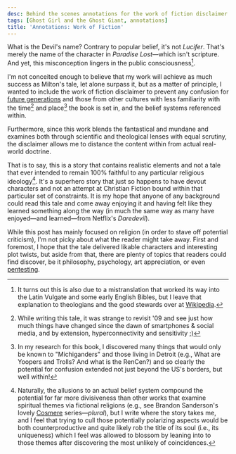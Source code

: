 ```yaml
---
desc: Behind the scenes annotations for the work of fiction disclaimer in Ghost Girl and the Ghost Giant.
tags: [Ghost Girl and the Ghost Giant, annotations]
title: 'Annotations: Work of Fiction'
---
```


What is the Devil's name? Contrary to popular belief, it's not _Lucifer_. That's merely the name of the character in _Paradise Lost_—which isn't scripture. And yet, this misconception lingers in the public consciousness[^1].

I'm not conceited enough to believe that my work will achieve as much success as Milton's tale, let alone surpass it, but as a matter of principle, I wanted to include the work of fiction disclaimer to prevent any confusion for [future generations](https://story.fund/post/642764951412523008/non-fiction-legends-from-the-atomic-priesthood) and those from other cultures with less familiarity with the time[^2] and place[^3] the book is set in, and the belief systems referenced within.

Furthermore, since this work blends the fantastical and mundane and examines both through scientific and theological lenses with equal scrutiny, the disclaimer allows me to distance the content within from actual real-world doctrine.

That is to say, this is a story that contains realistic elements and not a tale that ever intended to remain 100% faithful to any particular religious ideology[^4]. It's a superhero story that just so happens to have devout characters and not an attempt at Christian Fiction bound within that particular set of constraints. It is my hope that anyone of any background could read this tale and come away enjoying it and having felt like they learned something along the way (in much the same way as many have enjoyed—and learned—from Netflix's _Daredevil_).

While this post has mainly focused on religion (in order to stave off potential criticism), I'm not picky about what the reader might take away. First and foremost, I hope that the tale delivered likable characters and interesting plot twists, but aside from that, there are plenty of topics that readers could find discover, be it philosophy, psychology, art appreciation, or even [pentesting](https://en.wikipedia.org/wiki/Penetration_test).

[^1]: It turns out this is also due to a mistranslation that worked its way into the Latin Vulgate and some early English Bibles, but I leave that explanation to theologians and the good stewards over at [Wikipedia](https://en.wikipedia.org/wiki/Lucifer#In_the_Bible).

[^2]: While writing this tale, it was strange to revisit '09 and see just how much things have changed since the dawn of smartphones & social media, and by extension, hyperconnectivity and sensitivity ;)

[^3]: In my research for this book, I discovered many things that would only be known to "Michiganders" and those living in Detroit (e.g., What are Yoopers and Trolls? And what is the RenCen?) and so clearly the potential for confusion extended not just beyond the US's borders, but well within!

[^4]: Naturally, the allusions to an actual belief system compound the potential for far more divisiveness than other works that examine spiritual themes via fictional religions (e.g., see Brandon Sanderson's lovely [Cosmere](https://www.brandonsanderson.com/pages/where-do-i-start#:~:text=Recommended%20Reading%20Order%20for%20Cosmere%20Books) series—_plural_[^5]), but I write where the story takes me, and I feel that trying to cull those potentially polarizing aspects would be both counterproductive and quite likely rob the title of its soul (i.e., its uniqueness) which I feel was allowed to blossom by leaning into to those themes after discovering the most unlikely of coincidences.

[^5]: As a counterpoint, his [Legion trilogy](https://www.goodreads.com/book/show/39332065-legion) also tackles religious topics in a contemporary setting and is also _fantastic_.
